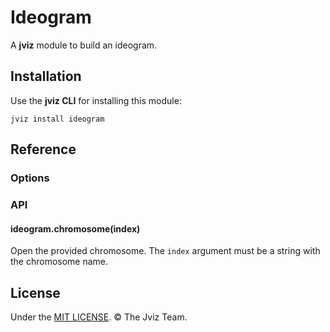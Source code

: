 # Ideogram

A **jviz** module to build an ideogram.

## Installation

Use the **jviz CLI** for installing this module:

```
jviz install ideogram
```

## Reference

### Options

### API

#### ideogram.chromosome(index)

Open the provided chromosome. The `index` argument must be a string with the chromosome name.

## License

Under the [MIT LICENSE](./LICENSE). &copy; The Jviz Team.
